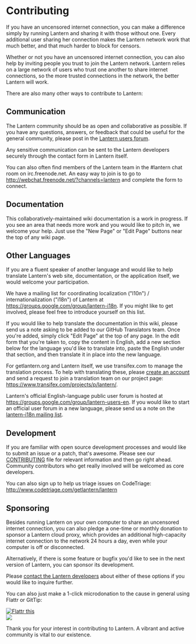 # Contributing

If you have an uncensored internet connection, you can make a difference simply
by running Lantern and sharing it with those without one. Every additional user
sharing her connection makes the Lantern network work that much better, and
that much harder to block for censors.

Whether or not you have an uncensored internet connection, you can also help
by inviting people you trust to join the Lantern network. Lantern relies on
a large network of users who trust one another to share internet connections,
so the more trusted connections in the network, the better Lantern will work.

There are also many other ways to contribute to Lantern:


## <a name="communication"></a> Communication

The Lantern community should be as open and collaborative as possible. If you
have any questions, answers, or feedback that could be useful for the general
community, please post in the <a
href="https://groups.google.com/group/lantern-users-en">Lantern users
forum</a>.

Any sensitive communication can be sent to the Lantern developers securely
through the contact form in Lantern itself.

You can also often find members of the Lantern team in the #lantern chat room
on irc.freenode.net. An easy way to join is to go to
http://webchat.freenode.net/?channels=lantern and complete the form to connect.


## <a name="documentation"></a> Documentation

This collaboratively-maintained wiki documentation is a work in progress. If
you see an area that needs more work and you would like to pitch in, we welcome
your help. Just use the "New Page" or "Edit Page" buttons near the top of any
wiki page.


## <a name="other-languages"></a> Other Languages

If you are a fluent speaker of another language and would like to help
translate Lantern's web site, documentation, or the application itself, we
would welcome your participation.

We have a mailing list for coordinating localization ("l10n") /
internationalization ("i18n") of Lantern at
https://groups.google.com/group/lantern-i18n. If you might like to get
involved, please feel free to introduce yourself on this list.

If you would like to help translate the documentation in this wiki, please
send us a note asking to be added to our GitHub Translators team. Once you're
added, simply click "Edit Page" at the top of any page. In the edit form that
you're taken to, copy the content in English, add a new section below for the
language you'd like to translate into, paste the English under that section,
and then translate it in place into the new language.

For getlantern.org and Lantern itself, we use transifex.com to manage the
translation process. To help with translating these, please [create an
account](https://www.transifex.com/signin/) and send a request to join a
translation team on our project page: https://www.transifex.com/projects/p/lantern/.

Lantern's official English-language public user forum is hosted at
https://groups.google.com/group/lantern-users-en. If you would like to start an
official user forum in a new language, please send us a note on the
[lantern-i18n mailing list](https://groups.google.com/group/lantern-i18n).


## <a name="development"></a> Development

If you are familiar with open source development processes and would like to
submit an issue or a patch, that's awesome. Please see our
[CONTRIBUTING](https://github.com/getlantern/lantern/blob/master/CONTRIBUTING.md)
file for relevant information and then go right ahead. Community contributors
who get really involved will be welcomed as core developers.

You can also sign up to help us triage issues on CodeTriage:
http://www.codetriage.com/getlantern/lantern


## <a name="sponsoring"></a> Sponsoring

Besides running Lantern on your own computer to share an uncensored internet
connection, you can also pledge a one-time or monthly donation to sponsor a Lantern cloud proxy,
which provides an additional high-capacity internet connection to the network
24 hours a day, even while your computer is off or disconnected.

Alternatively, if there is some feature or bugfix you'd like to see in the next
version of Lantern, you can sponsor its development.

Please <a
href="mailto:sponsoring@getlantern.org">contact the Lantern developers</a>
about either of these options if you would like to inquire further.

You can also just make a 1-click microdonation to the cause in general using
Flattr or GitTip:

<a href="http://flattr.com/thing/854882/Team-Lantern-on-GitHub" target="_blank">
<img src="http://api.flattr.com/button/flattr-badge-large.png" alt="Flattr this" title="Flattr this" border="0" /></a><br/>
<a href="https://www.gittip.com/teamlantern/" target="_blank"><img src="http://i.imgur.com/TK0Sn.jpg" /></a>

Thank you for your interest in contributing to Lantern. A vibrant and active
community is vital to our existence.